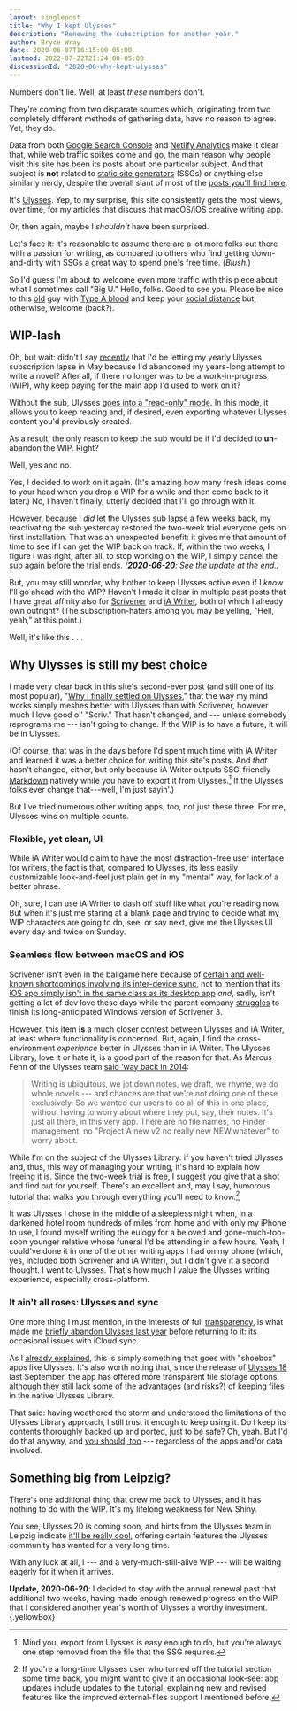 ```yaml
---
layout: singlepost
title: "Why I kept Ulysses"
description: "Renewing the subscription for another year."
author: Bryce Wray
date: 2020-06-07T16:15:00-05:00
lastmod: 2022-07-22T21:24:00-05:00
discussionId: "2020-06-why-kept-ulysses"
---
```


Numbers don't lie. Well, at least *these* numbers don't.

They're coming from two disparate sources which, originating from two completely different methods of gathering data, have no reason to agree. Yet, they do.

Data from both [Google Search Console](https://search.google.com/search-console/about) and [Netlify Analytics](https://www.netlify.com/products/analytics/) make it clear that, while web traffic spikes come and go, the main reason why people visit this site has been its posts about one particular subject. And that subject is **not** related to [static site generators](https://staticgen.com) (SSGs) or anything else similarly nerdy, despite the overall slant of most of the [posts you'll find here](/posts).

It's [Ulysses](https://ulysses.app). Yep, to my surprise, this site consistently gets the most views, over time, for my articles that discuss that macOS/iOS creative writing app.

Or, then again, maybe I *shouldn't* have been surprised.

Let's face it: it's reasonable to assume there are a lot more folks out there with a passion for writing, as compared to others who find getting down-and-dirty with SSGs a great way to spend one's free time. (*Blush.*)

So I'd guess I'm about to welcome even more traffic with this piece about what I sometimes call "Big U." Hello, folks. Good to see you. Please be nice to this [old](/posts/2019/09/now-im-sixty-four/) guy with [Type A blood](https://www.pharmacytimes.com/news/study-suggests-blood-type-a-associated-with-higher-risk-of-covid-19) and keep your [social distance](https://www.cdc.gov/coronavirus/2019-ncov/prevent-getting-sick/social-distancing.html) but, otherwise, welcome (back?).

## WIP-lash

Oh, but wait: didn't I say [recently](/posts/2020/04/murdered-darlings/) that I'd be letting my yearly Ulysses subscription lapse in May because I'd abandoned my years-long attempt to write a novel? After all, if there no longer was to be a work-in-progress (WIP), why keep paying for the main app I'd used to work on it?

Without the sub, Ulysses [goes into a "read-only" mode](https://medium.com/building-ulysses/why-were-switching-ulysses-to-subscription-47f80b07a9cd). In this mode, it allows you to keep reading and, if desired, even exporting whatever Ulysses content you'd previously created.

As a result, the only reason to keep the sub would be if I'd decided to **un**-abandon the WIP. Right?

Well, yes and no.

Yes, I decided to work on it again. (It's amazing how many fresh ideas come to your head when you drop a WIP for a while and then come back to it later.) No, I haven't finally, utterly decided that I'll go through with it.

However, because I *did* let the Ulysses sub lapse a few weeks back, my reactivating the sub yesterday restored the two-week trial everyone gets on first installation. That was an unexpected benefit: it gives me that amount of time to see if I can get the WIP back on track. If, within the two weeks, I figure I was right, after all, to stop working on the WIP, I simply cancel the sub again before the trial ends. *(**2020-06-20**: See the update at the end.)*

But, you may still wonder, why bother to keep Ulysses active even if I *know* I'll go ahead with the WIP? Haven't I made it clear in multiple past posts that I have great affinity also for [Scrivener](https://literatureandlatte.com/scrivener/overview) and [iA Writer](https://ia.net/writer), both of which I already own outright? (The subscription-haters among you may be yelling, "Hell, yeah," at this point.)

Well, it's like this&nbsp;.&nbsp;.&nbsp;.

## Why Ulysses is still my best choice

I made very clear back in this site's second-ever post (and still one of its most popular), "[Why I finally settled on Ulysses](/posts/2018/09/why-finally-settled-ulysses/)," that the way my mind works simply meshes better with Ulysses than with Scrivener, however much I love good ol’ "Scriv." That hasn't changed, and --- unless somebody reprograms me --- isn't going to change. If the WIP is to have a future, it will be in Ulysses.

(Of course, that was in the days before I'd spent much time with iA Writer and learned it was a better choice for writing this site's posts. And *that* hasn't changed, either, but only because iA Writer outputs SSG-friendly [Markdown](https://daringfireball.net/projects/markdown) natively while you have to export it from Ulysses.[^Export] If the Ulysses folks ever change that---well, I'm just sayin'.)

[^Export]: Mind you, export from Ulysses is easy enough to do, but you're always one step removed from the file that the SSG requires.

But I've tried numerous other writing apps, too, not just these three. For me, Ulysses wins on multiple counts.

### Flexible, yet clean, UI

While iA Writer would claim to have the most distraction-free user interface for writers, the fact is that, compared to Ulysses, its less easily customizable look-and-feel just plain get in my "mental" way, for lack of a better phrase.

Oh, sure, I can use iA Writer to dash off stuff like what you're reading now. But when it's just me staring at a blank page and trying to decide what my WIP characters are going to do, see, or say next, give me the Ulysses UI every day and twice on Sunday.

### Seamless flow between macOS and iOS

Scrivener isn't even in the ballgame here because of [certain and well-known shortcomings involving its inter-device sync](/posts/2019/08/scrivener-and-cloud/), not to mention that its [iOS app simply isn't in the same class as its desktop app](https://scrivener.tenderapp.com/help/kb/ios/will-all-desktop-features-be-added-to-scrivener-for-ios) *and*, sadly, isn't getting a lot of dev love these days while the parent company [struggles](https://www.literatureandlatte.com/blog/scrivener-3-for-windows-development-update) to finish its long-anticipated Windows version of Scrivener 3.

However, this item **is** a much closer contest between Ulysses and iA Writer, at least where functionality is concerned. But, again, I find the cross-environment *experience* better in Ulysses than in iA Writer. The Ulysses Library, love it or hate it, is a good part of the reason for that. As Marcus Fehn of the Ulysses team [said ’way back in 2014](https://blog.ulysses.app/designing-the-ulysses-library/):

> Writing is ubiquitous, we jot down notes, we draft, we rhyme, we do whole novels --- and chances are that we're not doing one of these exclusively. So we wanted our users to do all of this in one place, without having to worry about where they put, say, their notes. It's just all there, in this very app. There are no file names, no Finder management, no "Project A new v2 no really new NEW.whatever" to worry about.

While I'm on the subject of the Ulysses Library: if you haven't tried Ulysses and, thus, this way of managing your writing, it's hard to explain how freeing it is. Since the two-week trial is free, I suggest you give that a shot and find out for yourself. There's an excellent and, may I say, humorous tutorial that walks you through everything you'll need to know.[^Tutorial]

[^Tutorial]: If you're a long-time Ulysses user who turned off the tutorial section some time back, you might want to give it an occasional look-see: app updates include updates to the tutorial, explaining new and revised features like the improved external-files support I mentioned before.

It was Ulysses I chose in the middle of a sleepless night when, in a darkened hotel room hundreds of miles from home and with only my iPhone to use, I found myself writing the eulogy for a beloved and gone-much-too-soon younger relative whose funeral I'd be attending in a few hours. Yeah, I could've done it in one of the other writing apps I had on my phone (which, yes, included both Scrivener and iA Writer), but I didn't give it a second thought. I went to Ulysses. That's how much I value the Ulysses writing experience, especially cross-platform.

### It ain't all roses: Ulysses and sync

One more thing I must mention, in the interests of full [transparency](/posts/2019/10/otoh/), is what made me [briefly abandon Ulysses last year](/posts/2019/04/why-left-ulysses/) before returning to it: its occasional issues with iCloud sync.

As I [already explained](/posts/2019/05/boxed-in/), this is simply something that goes with "shoebox" apps like Ulysses. It's also worth noting that, since the release of [Ulysses 18](https://ulysses.app/releases/) last September, the app has offered more transparent file storage options, although they still lack some of the advantages (and risks?) of keeping files in the native Ulysses Library.

That said: having weathered the storm and understood the limitations of the Ulysses Library approach, I still trust it enough to keep using it. Do I keep its contents thoroughly backed up and ported, just to be safe? Oh, yeah. But I'd do that anyway, and [you should, too](/posts/2019/02/back-up-jack/) --- regardless of the apps and/or data involved.

## Something big from Leipzig?

There's one additional thing that drew me back to Ulysses, and it has nothing to do with the WIP. It's my lifelong weakness for New Shiny.

You see, Ulysses 20 is coming soon, and hints from the Ulysses team in Leipzig indicate [it'll be really cool](https://blog.ulysses.app/beta-ulysses-20/), offering certain features the Ulysses community has wanted for a very long time.

With any luck at all, I --- and a very-much-still-alive WIP --- will be waiting eagerly for it when it arrives.

**Update, 2020-06-20**: I decided to stay with the annual renewal past that additional two weeks, having made enough renewed progress on the WIP that I considered another year's worth of Ulysses a worthy investment.
{.yellowBox}
